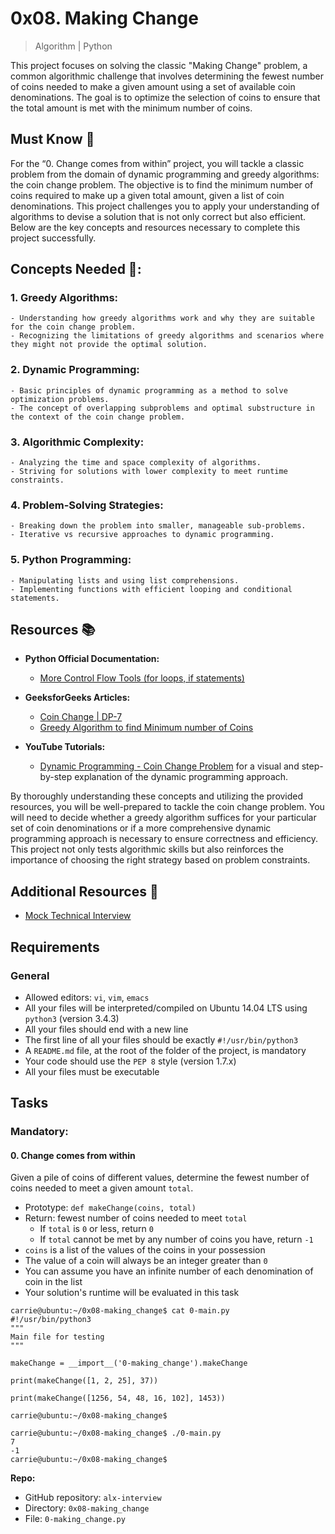 0x08. Making Change
===================

> Algorithm | Python

This project focuses on solving the classic "Making Change" problem, a common algorithmic challenge that involves determining the fewest number of coins needed to make a given amount using a set of available coin denominations. The goal is to optimize the selection of coins to ensure that the total amount is met with the minimum number of coins.

Must Know 🤔️
------------

For the “0. Change comes from within” project, you will tackle a classic problem from the domain of dynamic programming and greedy algorithms: the coin change problem. The objective is to find the minimum number of coins required to make up a given total amount, given a list of coin denominations. This project challenges you to apply your understanding of algorithms to devise a solution that is not only correct but also efficient. Below are the key concepts and resources necessary to complete this project successfully.

Concepts Needed 📌:
--------------------

### 1. Greedy Algorithms:

    - Understanding how greedy algorithms work and why they are suitable for the coin change problem.
    - Recognizing the limitations of greedy algorithms and scenarios where they might not provide the optimal solution.

### 2. Dynamic Programming:

    - Basic principles of dynamic programming as a method to solve optimization problems.
    - The concept of overlapping subproblems and optimal substructure in the context of the coin change problem.

### 3. Algorithmic Complexity:

    - Analyzing the time and space complexity of algorithms.
    - Striving for solutions with lower complexity to meet runtime constraints.

### 4. Problem-Solving Strategies:

    - Breaking down the problem into smaller, manageable sub-problems.
    - Iterative vs recursive approaches to dynamic programming.

### 5. Python Programming:

    - Manipulating lists and using list comprehensions.
    - Implementing functions with efficient looping and conditional statements.
    
Resources 📚️
-------------

* **Python Official Documentation:**

    - [More Control Flow Tools (for loops, if statements)](https://docs.python.org/3/tutorial/controlflow.html)

* **GeeksforGeeks Articles:**

    - [Coin Change | DP-7](https://www.geeksforgeeks.org/coin-change-dp-7/)
    - [Greedy Algorithm to find Minimum number of Coins](https://www.geeksforgeeks.org/greedy-algorithm-to-find-minimum-number-of-coins/)

* **YouTube Tutorials:**

    - [Dynamic Programming - Coin Change Problem](https://www.youtube.com/watch?v=jgiZlGzXMBw) for a visual and step-by-step explanation of the dynamic programming approach.

By thoroughly understanding these concepts and utilizing the provided resources, you will be well-prepared to tackle the coin change problem. You will need to decide whether a greedy algorithm suffices for your particular set of coin denominations or if a more comprehensive dynamic programming approach is necessary to ensure correctness and efficiency. This project not only tests algorithmic skills but also reinforces the importance of choosing the right strategy based on problem constraints.

Additional Resources 🔖️
------------------------

- [Mock Technical Interview](https://www.youtube.com/watch?v=9BSSIsJ-fWg)

Requirements
------------

### General

-   Allowed editors: `vi`, `vim`, `emacs`
-   All your files will be interpreted/compiled on Ubuntu 14.04 LTS using `python3` (version 3.4.3)
-   All your files should end with a new line
-   The first line of all your files should be exactly `#!/usr/bin/python3`
-   A `README.md` file, at the root of the folder of the project, is mandatory
-   Your code should use the `PEP 8` style (version 1.7.x)
-   All your files must be executable

Tasks
-----

### Mandatory:

#### 0\. Change comes from within

Given a pile of coins of different values, determine the fewest number of coins needed to meet a given amount `total`.

-   Prototype: `def makeChange(coins, total)`
-   Return: fewest number of coins needed to meet `total`
    -   If `total` is `0` or less, return `0`
    -   If `total` cannot be met by any number of coins you have, return `-1`
-   `coins` is a list of the values of the coins in your possession
-   The value of a coin will always be an integer greater than `0`
-   You can assume you have an infinite number of each denomination of coin in the list
-   Your solution's runtime will be evaluated in this task

```
carrie@ubuntu:~/0x08-making_change$ cat 0-main.py
#!/usr/bin/python3
"""
Main file for testing
"""

makeChange = __import__('0-making_change').makeChange

print(makeChange([1, 2, 25], 37))

print(makeChange([1256, 54, 48, 16, 102], 1453))

carrie@ubuntu:~/0x08-making_change$

```

```
carrie@ubuntu:~/0x08-making_change$ ./0-main.py
7
-1
carrie@ubuntu:~/0x08-making_change$

```

**Repo:**

-   GitHub repository: `alx-interview`
-   Directory: `0x08-making_change`
-   File: `0-making_change.py`